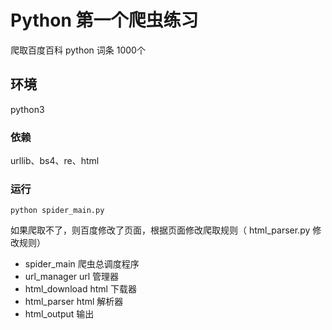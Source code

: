 # Python 第一个爬虫练习
爬取百度百科 python 词条 1000个

## 环境
python3

### 依赖
   urllib、bs4、re、html
### 运行
    python spider_main.py

如果爬取不了，则百度修改了页面，根据页面修改爬取规则（ html_parser.py 修改规则）

* spider_main 爬虫总调度程序
* url_manager url 管理器
* html_download html 下载器
* html_parser html 解析器
* html_output 输出
